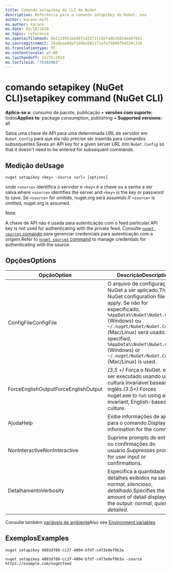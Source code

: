 ```yaml
---
title: Comando setapikey da CLI do NuGet
description: Referência para o comando setapikey do NuGet. exe
author: karann-msft
ms.author: karann
ms.date: 01/18/2018
ms.topic: reference
ms.openlocfilehash: 0e2119953e6d07cd3571f156fa0b2665de49f963
ms.sourcegitcommit: 26a8eae00af2d4be581171e7a73009f94534c336
ms.translationtype: MT
ms.contentlocale: pt-BR
ms.lasthandoff: 12/25/2019
ms.locfileid: "75383963"
---
```

# <a name="setapikey-command-nuget-cli"></a><span data-ttu-id="8e305-103">comando setapikey (NuGet CLI)</span><span class="sxs-lookup"><span data-stu-id="8e305-103">setapikey command (NuGet CLI)</span></span>

<span data-ttu-id="8e305-104">**Aplica-se a:** consumo de pacote, publicação &bullet; **versões com suporte:** todos</span><span class="sxs-lookup"><span data-stu-id="8e305-104">**Applies to:** package consumption, publishing &bullet; **Supported versions:** all</span></span>

<span data-ttu-id="8e305-105">Salva uma chave de API para uma determinada URL de servidor em `NuGet.Config` para que ela não precise ser inserida para comandos subsequentes.</span><span class="sxs-lookup"><span data-stu-id="8e305-105">Saves an API key for a given server URL into `NuGet.Config` so that it doesn't need to be entered for subsequent commands.</span></span>

## <a name="usage"></a><span data-ttu-id="8e305-106">Medição de</span><span class="sxs-lookup"><span data-stu-id="8e305-106">Usage</span></span>

```cli
nuget setapikey <key> -Source <url> [options]
```

<span data-ttu-id="8e305-107">onde `<source>` identifica o servidor e `<key>` é a chave ou a senha a ser salva.</span><span class="sxs-lookup"><span data-stu-id="8e305-107">where `<source>` identifies the server and `<key>` is the key or password to save.</span></span> <span data-ttu-id="8e305-108">Se `<source>` for omitido, nuget.org será assumido.</span><span class="sxs-lookup"><span data-stu-id="8e305-108">If `<source>` is omitted, nuget.org is assumed.</span></span>

> [!NOTE]
> <span data-ttu-id="8e305-109">A chave de API não é usada para autenticação com o feed particular.</span><span class="sxs-lookup"><span data-stu-id="8e305-109">API key is not used for authenticating with the private feed.</span></span> <span data-ttu-id="8e305-110">Consulte [`nuget sources` comando](../cli-reference/cli-ref-sources.md) para gerenciar credenciais para autenticação com a origem.</span><span class="sxs-lookup"><span data-stu-id="8e305-110">Refer to [`nuget sources` command](../cli-reference/cli-ref-sources.md) to manage credentials for authenticating with the source.</span></span>

## <a name="options"></a><span data-ttu-id="8e305-111">Opções</span><span class="sxs-lookup"><span data-stu-id="8e305-111">Options</span></span>

| <span data-ttu-id="8e305-112">Opção</span><span class="sxs-lookup"><span data-stu-id="8e305-112">Option</span></span> | <span data-ttu-id="8e305-113">Descrição</span><span class="sxs-lookup"><span data-stu-id="8e305-113">Description</span></span> |
| --- | --- |
| <span data-ttu-id="8e305-114">ConfigFile</span><span class="sxs-lookup"><span data-stu-id="8e305-114">ConfigFile</span></span> | <span data-ttu-id="8e305-115">O arquivo de configuração do NuGet a ser aplicado.</span><span class="sxs-lookup"><span data-stu-id="8e305-115">The NuGet configuration file to apply.</span></span> <span data-ttu-id="8e305-116">Se não for especificado, `%AppData%\NuGet\NuGet.Config` (Windows) ou `~/.nuget/NuGet/NuGet.Config` (Mac/Linux) será usado.</span><span class="sxs-lookup"><span data-stu-id="8e305-116">If not specified, `%AppData%\NuGet\NuGet.Config` (Windows) or `~/.nuget/NuGet/NuGet.Config` (Mac/Linux) is used.</span></span>|
| <span data-ttu-id="8e305-117">ForceEnglishOutput</span><span class="sxs-lookup"><span data-stu-id="8e305-117">ForceEnglishOutput</span></span> | <span data-ttu-id="8e305-118">*(3,5 +)* Força o NuGet. exe a ser executado usando uma cultura invariável baseada em inglês.</span><span class="sxs-lookup"><span data-stu-id="8e305-118">*(3.5+)* Forces nuget.exe to run using an invariant, English-based culture.</span></span> |
| <span data-ttu-id="8e305-119">Ajuda</span><span class="sxs-lookup"><span data-stu-id="8e305-119">Help</span></span> | <span data-ttu-id="8e305-120">Exibe informações de ajuda para o comando.</span><span class="sxs-lookup"><span data-stu-id="8e305-120">Displays help information for the command.</span></span> |
| <span data-ttu-id="8e305-121">NonInteractive</span><span class="sxs-lookup"><span data-stu-id="8e305-121">NonInteractive</span></span> | <span data-ttu-id="8e305-122">Suprime prompts de entrada ou confirmações do usuário.</span><span class="sxs-lookup"><span data-stu-id="8e305-122">Suppresses prompts for user input or confirmations.</span></span> |
| <span data-ttu-id="8e305-123">Detalhamento</span><span class="sxs-lookup"><span data-stu-id="8e305-123">Verbosity</span></span> | <span data-ttu-id="8e305-124">Especifica a quantidade de detalhes exibidos na saída: *normal*, *silencioso*, *detalhado*.</span><span class="sxs-lookup"><span data-stu-id="8e305-124">Specifies the amount of detail displayed in the output: *normal*, *quiet*, *detailed*.</span></span> |

<span data-ttu-id="8e305-125">Consulte também [variáveis de ambiente](cli-ref-environment-variables.md)</span><span class="sxs-lookup"><span data-stu-id="8e305-125">Also see [Environment variables](cli-ref-environment-variables.md)</span></span>

## <a name="examples"></a><span data-ttu-id="8e305-126">Exemplos</span><span class="sxs-lookup"><span data-stu-id="8e305-126">Examples</span></span>

```cli
nuget setapikey 4003d786-cc37-4004-bfdf-c4f3e8ef9b3a

nuget setapikey 4003d786-cc37-4004-bfdf-c4f3e8ef9b3a -source https://example.com/nugetfeed
```
